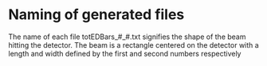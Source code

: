 # Naming of generated files

The name of each file totEDBars_#_#.txt signifies the shape of the beam hitting the detector. The beam is a rectangle centered on the detector with a length and width defined by the first and second numbers respectively